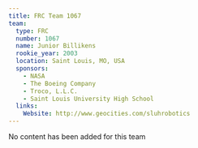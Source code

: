 ```yaml
---
title: FRC Team 1067
team:
  type: FRC
  number: 1067
  name: Junior Billikens
  rookie_year: 2003
  location: Saint Louis, MO, USA
  sponsors:
    - NASA
    - The Boeing Company
    - Troco, L.L.C.
    - Saint Louis University High School
  links:
    Website: http://www.geocities.com/sluhrobotics
---
```

No content has been added for this team
